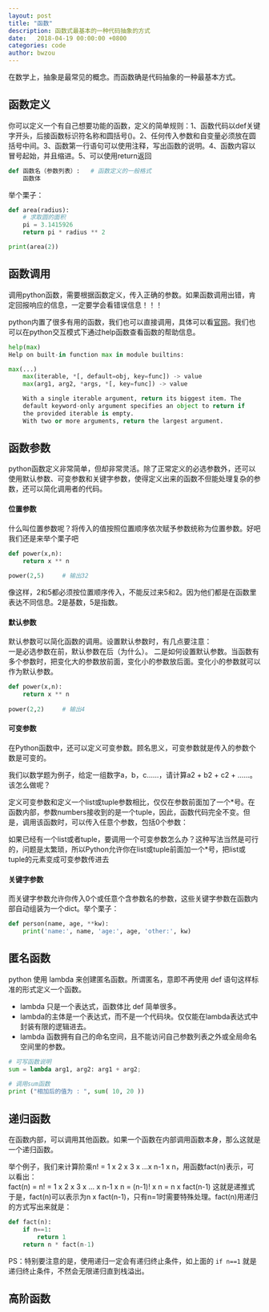 ```yaml
---
layout: post
title: "函数"
description: 函数式最基本的一种代码抽象的方式
date:   2018-04-19 00:00:00 +0800
categories: code
author: bwzou
---
```

在数学上，抽象是最常见的概念。而函数确是代码抽象的一种最基本方式。
## 函数定义
你可以定义一个有自己想要功能的函数，定义的简单规则：1、函数代码以def关键字开头，后接函数标识符名称和圆括号()。2、任何传入参数和自变量必须放在圆括号中间。3、函数第一行语句可以使用注释，写出函数的说明。4、函数内容以冒号起始，并且缩进。5、可以使用return返回
```python
def 函数名（参数列表）:   # 函数定义的一般格式
    函数体
```
举个栗子：
```python
def area(radius):
    # 求取圆的面积
    pi = 3.1415926
    return pi * radius ** 2

print(area(2))
```

## 函数调用
调用python函数，需要根据函数定义，传入正确的参数。如果函数调用出错，肯定回报响应的信息，一定要学会看错误信息！！！

python内置了很多有用的函数，我们也可以直接调用，具体可以看[官网](https://docs.python.org/3/library/functions.html)。我们也可以在python交互模式下通过help函数查看函数的帮助信息。
```python
help(max)
Help on built-in function max in module builtins:

max(...)
    max(iterable, *[, default=obj, key=func]) -> value
    max(arg1, arg2, *args, *[, key=func]) -> value

    With a single iterable argument, return its biggest item. The
    default keyword-only argument specifies an object to return if
    the provided iterable is empty.
    With two or more arguments, return the largest argument.
```

## 函数参数
python函数定义非常简单，但却非常灵活。除了正常定义的必选参数外，还可以使用默认参数、可变参数和关键字参数，使得定义出来的函数不但能处理复杂的参数，还可以简化调用者的代码。

#### 位置参数
什么叫位置参数呢？将传入的值按照位置顺序依次赋予参数统称为位置参数。好吧我们还是来举个栗子吧
```python
def power(x,n):
    return x ** n
    
power(2,5)     # 输出32
```
像这样，2和5都必须按位置顺序传入，不能反过来5和2。因为他们都是在函数里表达不同信息。2是基数，5是指数。

#### 默认参数
默认参数可以简化函数的调用。设置默认参数时，有几点要注意：<br>
一是必选参数在前，默认参数在后（为什么）。
二是如何设置默认参数。当函数有多个参数时，把变化大的参数放前面，变化小的参数放后面。变化小的参数就可以作为默认参数。
```python
def power(x,n):
    return x ** n
    
power(2,2)     # 输出4
```

#### 可变参数
在Python函数中，还可以定义可变参数。顾名思义，可变参数就是传入的参数个数是可变的。

我们以数学题为例子，给定一组数字a，b，c……，请计算a2 + b2 + c2 + ……。该怎么做呢？


定义可变参数和定义一个list或tuple参数相比，仅仅在参数前面加了一个*号。在函数内部，参数numbers接收到的是一个tuple，因此，函数代码完全不变。但是，调用该函数时，可以传入任意个参数，包括0个参数：

如果已经有一个list或者tuple，要调用一个可变参数怎么办？这种写法当然是可行的，问题是太繁琐，所以Python允许你在list或tuple前面加一个*号，把list或tuple的元素变成可变参数传进去


#### 关键字参数
而关键字参数允许你传入0个或任意个含参数名的参数，这些关键字参数在函数内部自动组装为一个dict。举个栗子：
```python
def person(name, age, **kw):
    print('name:', name, 'age:', age, 'other:', kw)
```

## 匿名函数
python 使用 lambda 来创建匿名函数。所谓匿名，意即不再使用 def 语句这样标准的形式定义一个函数。

- lambda 只是一个表达式，函数体比 def 简单很多。
- lambda的主体是一个表达式，而不是一个代码块。仅仅能在lambda表达式中封装有限的逻辑进去。
- lambda 函数拥有自己的命名空间，且不能访问自己参数列表之外或全局命名空间里的参数。

```python
# 可写函数说明
sum = lambda arg1, arg2: arg1 + arg2;
 
# 调用sum函数
print ("相加后的值为 : ", sum( 10, 20 ))
```

## 递归函数
在函数内部，可以调用其他函数。如果一个函数在内部调用函数本身，那么这就是一个递归函数。

举个例子，我们来计算阶乘n! = 1 x 2 x 3 x ...x n-1 x n，用函数fact(n)表示，可以看出：<br>
fact(n) = n! = 1 x 2 x 3 x ... x n-1 x n = (n-1)! x n = n x fact(n-1) 这就是递推式 <br>
于是，fact(n)可以表示为n x fact(n-1)，只有n=1时需要特殊处理。fact(n)用递归的方式写出来就是：
```python
def fact(n):
    if n==1:
        return 1
    return n * fact(n-1)
```
PS：特别要注意的是，使用递归一定会有递归终止条件，如上面的 `if n==1` 就是递归终止条件，不然会无限递归直到栈溢出。 

## 高阶函数

